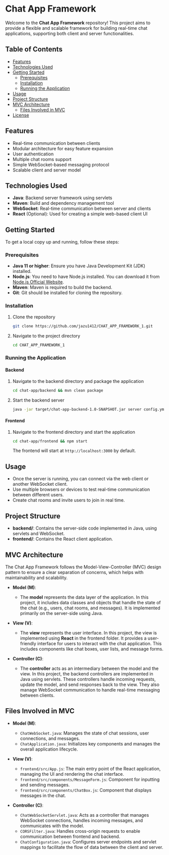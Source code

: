 # Chat App Framework

Welcome to the **Chat App Framework** repository! This project aims to provide a flexible and scalable framework for building real-time chat applications, supporting both client and server functionalities.

## Table of Contents
- [Features](#features)
- [Technologies Used](#technologies-used)
- [Getting Started](#getting-started)
  - [Prerequisites](#prerequisites)
  - [Installation](#installation)
  - [Running the Application](#running-the-application)
- [Usage](#usage)
- [Project Structure](#project-structure)
- [MVC Architecture](#mvc-architecture)
  - [Files Involved in MVC](#files-involved-in-mvc)
- [License](#license)

## Features
- Real-time communication between clients
- Modular architecture for easy feature expansion
- User authentication
- Multiple chat rooms support
- Simple WebSocket-based messaging protocol
- Scalable client and server model

## Technologies Used
- **Java**: Backend server framework using servlets
- **Maven**: Build and dependency management tool
- **WebSocket**: Real-time communication between server and clients
- **React** (Optional): Used for creating a simple web-based client UI

## Getting Started

To get a local copy up and running, follow these steps:

### Prerequisites

- **Java 11 or higher**: Ensure you have Java Development Kit (JDK) installed.
- **Node.js**: You need to have Node.js installed. You can download it from [Node.js Official Website](https://nodejs.org/).
- **Maven**: Maven is required to build the backend.
- **Git**: Git should be installed for cloning the repository.

### Installation

1. Clone the repository
   ```bash
   git clone https://github.com/jazu1412/CHAT_APP_FRAMEWORK_1.git
   ```

2. Navigate to the project directory
   ```bash
   cd CHAT_APP_FRAMEWORK_1
   ```

### Running the Application

#### Backend

1. Navigate to the backend directory and package the application
   ```bash
   cd chat-app/backend && mvn clean package
   ```

2. Start the backend server
   ```bash
   java -jar target/chat-app-backend-1.0-SNAPSHOT.jar server config.yml
   ```

#### Frontend

1. Navigate to the frontend directory and start the application
   ```bash
   cd chat-app/frontend && npm start
   ```
   The frontend will start at `http://localhost:3000` by default.

## Usage
- Once the server is running, you can connect via the web client or another WebSocket client.
- Use multiple browsers or devices to test real-time communication between different users.
- Create chat rooms and invite users to join in real time.

## Project Structure
- **backend/**: Contains the server-side code implemented in Java, using servlets and WebSocket.
- **frontend/**: Contains the React client application.

## MVC Architecture
The Chat App Framework follows the Model-View-Controller (MVC) design pattern to ensure a clear separation of concerns, which helps with maintainability and scalability.

- **Model (M)**: 
  - The **model** represents the data layer of the application. In this project, it includes data classes and objects that handle the state of the chat (e.g., users, chat rooms, and messages). It is implemented primarily on the server-side using Java.

- **View (V)**: 
  - The **view** represents the user interface. In this project, the view is implemented using **React** in the frontend folder. It provides a user-friendly interface for users to interact with the chat application. This includes components like chat boxes, user lists, and message forms.

- **Controller (C)**: 
  - The **controller** acts as an intermediary between the model and the view. In this project, the backend controllers are implemented in Java using servlets. These controllers handle incoming requests, update the model, and send responses back to the view. They also manage WebSocket communication to handle real-time messaging between clients.

## Files Involved in MVC
- **Model (M)**:
  - `ChatWebSocket.java`: Manages the state of chat sessions, user connections, and messages.
  - `ChatApplication.java`: Initializes key components and manages the overall application lifecycle.

- **View (V)**:
  - `frontend/src/App.js`: The main entry point of the React application, managing the UI and rendering the chat interface.
  - `frontend/src/components/MessageForm.js`: Component for inputting and sending messages.
  - `frontend/src/components/ChatBox.js`: Component that displays messages in the chat.

- **Controller (C)**:
  - `ChatWebSocketServlet.java`: Acts as a controller that manages WebSocket connections, handles incoming messages, and communicates with the model.
  - `CORSFilter.java`: Handles cross-origin requests to enable communication between frontend and backend.
  - `ChatConfiguration.java`: Configures server endpoints and servlet mappings to facilitate the flow of data between the client and server.




